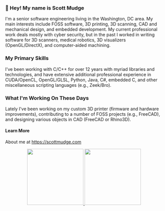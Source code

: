 ### 👋 Hey! My name is Scott Mudge

I'm a senior software engineering living in the Washington, DC area. My main interests include FOSS software, 3D printing, 3D scanning, CAD and mechanical design, and embedded development. My current professional work deals mostly with cyber security, but in the past I worked in writing software for 3D scanners, medical robotics, 3D visualizers (OpenGL/DirectX), and computer-aided machining. 

### My Primary Skills

I've been working with C/C++ for over 12 years with myriad libraries and technologies, and have extensive additional professional experience in CUDA/OpenCL, OpenGL/GLSL, Python, Java, C#, embedded C, and other miscellaneous scripting languages (e.g., Zeek/Bro). 

### What I'm Working On These Days

Lately I've been working on my custom 3D printer (firmware and hardware improvements), contributing to a number of FOSS projects (e.g., FreeCAD), and designing various objects in CAD (FreeCAD or Rhino3D). 

#### Learn More

About me at https://scottmudge.com

<div align="center">
<a href="https://github.com/scottmudge">
<img height="180rem" src="https://github-readme-stats.vercel.app/api?username=scottmudge&show_icons=true&theme=dracula&include_all_commits=true&count_private=true"/>

<img height="180rem" src="https://github-readme-stats.vercel.app/api/top-langs/?username=scottmudge&layout=compact&langs_count=7&theme=dracula"/>
</div>
